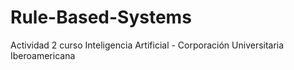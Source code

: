 # Rule-Based-Systems
Actividad 2 curso Inteligencia Artificial - Corporación Universitaria Iberoamericana
